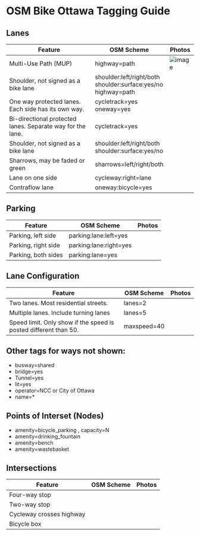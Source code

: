 # OSM Bike Ottawa Tagging Guide

## Lanes

| Feature                                                         | OSM Scheme                | Photos     |
|-----------------------------------------------------------------|---------------------------|------------|
| Multi-Use Path (MUP)                                            | highway=path              | ![image](https://d1cuyjsrcm0gby.cloudfront.net/xvX6Bexu1gEE_H9KlfodLQ/thumb-1024.jpg)
| Shoulder, not signed as a bike lane                             | shoulder:left/right/both <br> shoulder:surface:yes/no <br> highway=path   |
| One way protected lanes. Each side has its own way.             | cycletrack=yes <br> oneway=yes |
| Bi-directional protected lanes. Separate way for the lane.      | cycletrack=yes |
| Shoulder, not signed as a bike lane                             | shoulder:left/right/both <br> shoulder:surface:yes/no |
| Sharrows, may be faded or green                                 | sharrows=left/right/both
| Lane on one side                                                | cycleway:right=lane | 
| Contraflow lane                                                 | oneway:bicycle=yes  |

## Parking

| Feature                    | OSM Scheme                | Photos     |
|----------------------------|---------------------------|------------|
| Parking, left side         | parking:lane:left=yes     |
| Parking, right side        | parking:lane:right=yes    |
| Parking, both sides        | parking:lane=yes          |

## Lane Configuration

| Feature                                | OSM Scheme                | Photos     |
|----------------------------------------|---------------------------|------------|
| Two lanes. Most residential streets. | lanes=2     |
| Multiple lanes. Include turning lanes| lanes=5     |
| Speed limit. Only show if the speed is posted different than 50. | maxspeed=40  |

## Other tags for ways not shown:

- busway=shared
- bridge=yes
- Tunnel=yes
- lit=yes
- operator=NCC or City of Ottawa
- name=*

## Points of Interset (Nodes)

- amenity=bicycle_parking , capacity=N
- amenity=drinking_fountain
- amenity=bench
- amenity=wastebasket 

## Intersections

| Feature                   | OSM Scheme                | Photos     |
|---------------------------|---------------------------|------------|
| Four-way stop             |
| Two-way stop              |
| Cycleway crosses highway  |
| Bicycle box               |
